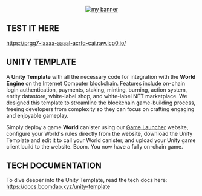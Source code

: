 <p align="center">
  <a href="logo" target="_blank" rel="noreferrer"><img src="https://github.com/BoomDAO/game-launcher/assets/29381374/875537bb-f9d4-4594-84e0-a7375ce46213" alt="my banner"></a>
</p>

## TEST IT HERE
https://prgg7-iaaaa-aaaal-acrfq-cai.raw.icp0.io/

## UNITY TEMPLATE

A **Unity Template** with all the necessary code for integration with the **World Engine** on the Internet Computer blockchain. Features include on-chain login authentication, payments, staking, minting, burning, action system, entity datastore, white-label shop, and white-label NFT marketplace. We designed this template to streamline the blockchain game-building process, freeing developers from complexity so they can focus on crafting engaging and enjoyable gameplay. 

Simply deploy a game **World** canister using our [Game Launcher](launcher.boomdao.xyz) website, configure your World's rules directly from the website, download the Unity Template and edit it to call your World canister, and upload your Unity game client build to the website. Boom. You now have a fully on-chain game.

## TECH DOCUMENTATION

To dive deeper into the Unity Template, read the tech docs here: https://docs.boomdao.xyz/unity-template
